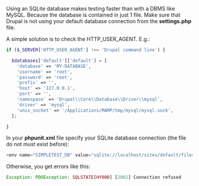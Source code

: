 Using an SQLite database makes testing faster than with a DBMS like MySQL. Because the database is contained in just 1 file. Make sure that Drupal is not using your default database connection from the **settings.php** file.

A simple solution is to check the HTTP\_USER\_AGENT. E.g.:

```php
if ($_SERVER['HTTP_USER_AGENT'] !== 'Drupal command line') {

  $databases['default']['default'] = [
    'database' => 'MY-DATABASE',
    'username' => 'root',
    'password' => 'root',
    'prefix' => '',
    'host' => '127.0.0.1',
    'port' => '',
    'namespace' => 'Drupal\\Core\\Database\\Driver\\mysql',
    'driver' => 'mysql',
    'unix_socket' => '/Applications/MAMP/tmp/mysql/mysql.sock',
  ];

}
```

In your **phpunit.xml** file specify your SQLite database connection (the file do not must exist before):

```php
<env name="SIMPLETEST_DB" value="sqlite://localhost/sites/default/files/db.sqlite"/>
```

Otherwise, you get errors like this:

```php
Exception: PDOException: SQLSTATE[HY000] [2002] Connection refused
```